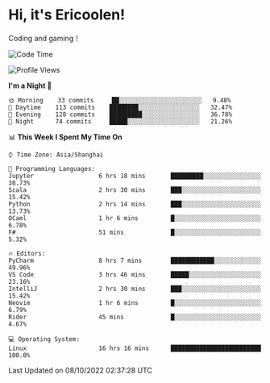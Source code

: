 # Hi, it's Ericoolen!
Coding and gaming！

<!--START_SECTION:waka-->
![Code Time](http://img.shields.io/badge/Code%20Time-427%20hrs%2033%20mins-blue)

![Profile Views](http://img.shields.io/badge/Profile%20Views-1-blue)

**I'm a Night 🦉** 

```text
🌞 Morning    33 commits     ██░░░░░░░░░░░░░░░░░░░░░░░   9.48% 
🌆 Daytime    113 commits    ████████░░░░░░░░░░░░░░░░░   32.47% 
🌃 Evening    128 commits    █████████░░░░░░░░░░░░░░░░   36.78% 
🌙 Night      74 commits     █████░░░░░░░░░░░░░░░░░░░░   21.26%

```


📊 **This Week I Spent My Time On** 

```text
⌚︎ Time Zone: Asia/Shanghai

💬 Programming Languages: 
Jupyter                  6 hrs 18 mins       █████████░░░░░░░░░░░░░░░░   38.73% 
Scala                    2 hrs 30 mins       ███░░░░░░░░░░░░░░░░░░░░░░   15.42% 
Python                   2 hrs 14 mins       ███░░░░░░░░░░░░░░░░░░░░░░   13.73% 
OCaml                    1 hr 6 mins         █░░░░░░░░░░░░░░░░░░░░░░░░   6.78% 
F#                       51 mins             █░░░░░░░░░░░░░░░░░░░░░░░░   5.32%

🔥 Editors: 
PyCharm                  8 hrs 7 mins        ████████████░░░░░░░░░░░░░   49.96% 
VS Code                  3 hrs 46 mins       █████░░░░░░░░░░░░░░░░░░░░   23.16% 
IntelliJ                 2 hrs 30 mins       ███░░░░░░░░░░░░░░░░░░░░░░   15.42% 
Neovim                   1 hr 6 mins         █░░░░░░░░░░░░░░░░░░░░░░░░   6.79% 
Rider                    45 mins             █░░░░░░░░░░░░░░░░░░░░░░░░   4.67%

💻 Operating System: 
Linux                    16 hrs 16 mins      █████████████████████████   100.0%

```


 Last Updated on 08/10/2022 02:37:28 UTC
<!--END_SECTION:waka-->

